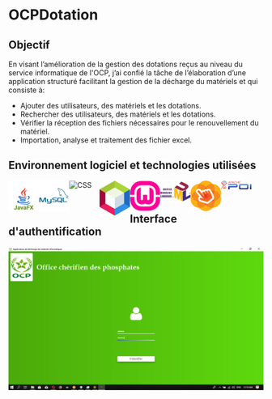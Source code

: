 # OCPDotation


## Objectif
En visant l’amélioration de la gestion des dotations reçus au niveau du service informatique de l'OCP, j’ai confié la tâche de l’élaboration d’une application structuré facilitant la gestion de la décharge du matériels et qui consiste à:
* Ajouter des utilisateurs, des matériels et les dotations. 
* Rechercher des utilisateurs, des matériels et les dotations.
* Vérifier la réception des fichiers nécessaires pour le renouvellement du matériel.
* Importation, analyse et traitement des fichier excel.


## Environnement logiciel et technologies utilisées
[<img align="left" alt="JavaFX" width="60px" src="/media/javafx96.svg" />][javafx]
[<img align="left" alt="Mysql" width="60px" src="/media/mysql.svg" />][mysql]
[<img align="left" alt="CSS" width="60px" src="https://img.icons8.com/color/48/000000/css3.png" />][css]
[<img align="left" alt="NetBeans" width="60px" src="/media/1200px-Apache_NetBeans_Logo.svg.png" />][netbeans]
[<img align="left" alt="wamp" width="60px" src="/media/WampServer-logo.png" />][wamp]
[<img align="left" alt="uml" width="60px" src="/media/UML_logo.svg.png" />][uml]
[<img align="left" alt="scenebuilder" width="60px" src="/media/SceneBuilderLogo.png" />][scenebuilder]
[<img align="left" alt="poi" width="60px" src="/media/1280px-Apache_POI_project_logo_(2018).svg.png" />][poi]


<br/>
<br/>

## Interface d'authentification
<img src="/media/Login1.png" alt="Login" />



[javafx]: https://icons8.com/icon/13679/java
[css]: https://icons8.com/icon/21278/css3
[mysql]: https://icons8.com/icon/21278/css3
[netbeans]: https://icons8.com/icon/21278/css3
[wamp]: https://icons8.com/icon/21278/css3
[uml]: https://icons8.com/icon/21278/css3
[poi]: https://icons8.com/icon/21278/css3
[scenebuilder]: https://icons8.com/icon/21278/css3
